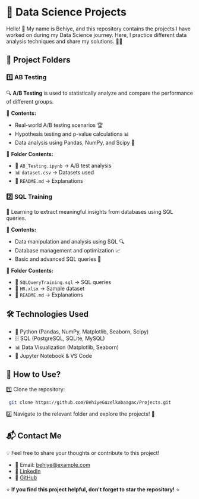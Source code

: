 # 🚀 Data Science Projects

Hello! 👋 My name is Behiye, and this repository contains the projects I have worked on during my Data Science journey. Here, I practice different data analysis techniques and share my solutions. 🧠💡

## 📂 Project Folders

### 1️⃣ AB Testing
🔍 **A/B Testing** is used to statistically analyze and compare the performance of different groups.

📌 **Contents:**  
- Real-world A/B testing scenarios 🏆
- Hypothesis testing and p-value calculations 📊
- Data analysis using Pandas, NumPy, and Scipy 🐍

📂 **Folder Contents:**
- 📄 `AB_Testing.ipynb` → A/B test analysis
- 📊 `dataset.csv` → Datasets used
- 📝 `README.md` → Explanations

### 2️⃣ SQL Training
💾 Learning to extract meaningful insights from databases using SQL queries.

📌 **Contents:**  
- Data manipulation and analysis using SQL 🔍
- Database management and optimization 📈
- Basic and advanced SQL queries 📌

📂 **Folder Contents:**
- 📜 `SQLQueryTraining.sql` → SQL queries
- 📄 `HR.xlsx` → Sample dataset
- 📝 `README.md` → Explanations

## 🛠️ Technologies Used
- 🐍 Python (Pandas, NumPy, Matplotlib, Seaborn, Scipy)
- 🗄️ SQL (PostgreSQL, SQLite, MySQL)
- 📊 Data Visualization (Matplotlib, Seaborn)
- 📝 Jupyter Notebook & VS Code

## 📌 How to Use?
1️⃣ Clone the repository:
```bash
 git clone https://github.com/BehiyeGuzelkabaagac/Projects.git
```
2️⃣ Navigate to the relevant folder and explore the projects! 🎯

## 📬 Contact Me
💡 Feel free to share your thoughts or contribute to this project!
- 📧 Email: behiye@example.com
- 💼 [LinkedIn](https://www.linkedin.com/in/behiye-guzelkabaagac/)
- 🐙 [GitHub](https://github.com/BehiyeGuzelkabaagac)

⭐ **If you find this project helpful, don't forget to star the repository!** ⭐
